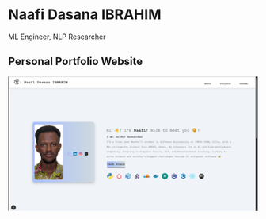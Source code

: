 # Naafi Dasana IBRAHIM
ML Engineer, NLP Researcher

## Personal Portfolio Website

![Image Description](image.png)
